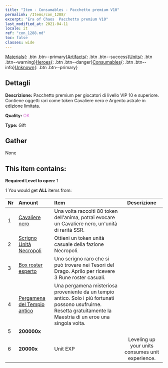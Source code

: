 ```yaml
---
title: "Item - Consumables - Pacchetto premium V10"
permalink: /Items/con_1288/
excerpt: "Era of Chaos  Pacchetto premium V10"
last_modified_at: 2021-04-11
locale: it
ref: "con_1288.md"
toc: false
classes: wide
---
```

 [Materials](/it/Items/){: .btn .btn--primary}[Artifacts](/it/Items/Artifacts/){: .btn .btn--success}[Units](/it/Items/Units/){: .btn .btn--warning}[Heroes](/it/Items/Heroes/){: .btn .btn--danger}[Consumables](/it/Items/Consumables/){: .btn .btn--info}[Unknown](/it/Items/Unknown/){: .btn .btn--primary}

## Dettagli
 **Descrizione:** Pacchetto premium per giocatori di livello VIP 10 e superiore. Contiene oggetti rari come token Cavaliere nero e Argento astrale in edizione limitata.

 **Quality:** <span style="color: #DA70D6">OK</span>

 **Type:** Gift

## Gather

  None

## This item contains:

 **Required Level to open:** 1

 1 You would get **ALL** items  from:

  | Nr | Amount |     Item    | Descrizione |
  |:---|:-------|:------------|:-----------:|
  | 1 | [Cavaliere nero](/it/Items/unt_213/) | Una volta raccolti 80 token dell'anima, potrai evocare un Cavaliere nero, un'unità di rarità SSR. | 
  | 2 | [Scrigno Unità Necropoli](/it/Items/con_1271/) | Ottieni un token unità casuale della fazione Necropoli. | 
  | 3 | [Box roster esperto](/it/Items/con_760/) | Uno scrigno raro che si può trovare nei Tesori del Drago. Aprilo per ricevere 3 Rune roster casuali. | 
  | 4 | [Pergamena del Tempio antico](/it/Items/con_697/) | Una pergamena misteriosa proveniente da un tempio antico. Solo i più fortunati possono usufruirne. Resetta gratuitamente la Maestria di un eroe una singola volta. | 
  | 5 |  **200000x** | <i class="fas fa-coins"/> |  | 
  | 6 |  **20000x** | Unit EXP | Leveling up your units consumes unit experience.  | 
